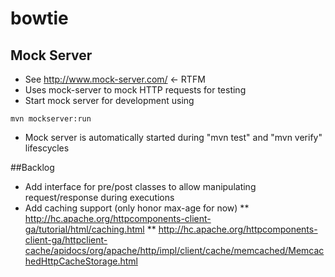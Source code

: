 # bowtie



## Mock Server
* See http://www.mock-server.com/  <- RTFM
* Uses mock-server to mock HTTP requests for testing
* Start mock server for development using
```
mvn mockserver:run
```
* Mock server is automatically started during "mvn test" and "mvn verify" lifescycles


##Backlog
* Add interface for pre/post classes to allow manipulating request/response during executions
* Add caching support (only honor max-age for now)
** http://hc.apache.org/httpcomponents-client-ga/tutorial/html/caching.html
** http://hc.apache.org/httpcomponents-client-ga/httpclient-cache/apidocs/org/apache/http/impl/client/cache/memcached/MemcachedHttpCacheStorage.html